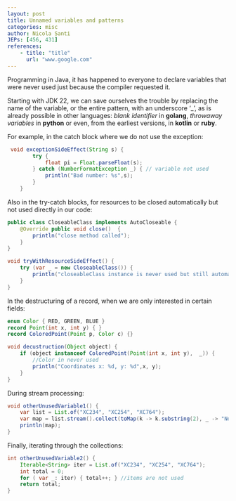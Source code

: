 ```yaml
---
layout: post
title: Unnamed variables and patterns
categories: misc
author: Nicola Santi
JEPs: [456, 431]
references:
    - title: "title"
      url: "www.google.com"   
---
```



Programming in Java, it has happened to everyone to declare variables that were never used just because the compiler requested it. 

Starting with JDK 22, we can save ourselves the trouble by replacing the name of the variable, or the entire pattern, with an underscore ‘_’, as is already possible in other languages: *blank identifier* in __golang__, *throwaway variables* in __python__ or even, from the earliest versions, in __kotlin__ or __ruby__.

For example, in the catch block where we do not use the exception:

```java
 void exceptionSideEffect(String s) {
        try {
            float pi = Float.parseFloat(s);
        } catch (NumberFormatException _) { // variable not used
            println("Bad number: %s",s);
        }
    }
```

Also in the try-catch blocks, for resources to be closed automatically but not used directly in our code:  

```java
public class CloseableClass implements AutoCloseable {
    @Override public void close()  {
        println("close method called");
    }
}

void tryWithResourceSideEffect() {
    try (var _ = new CloseableClass()) {
        println("closeableClass instance is never used but still automatically closed ");
    }
}
```

In the destructuring of a record, when we are only interested in certain fields:

```java
enum Color { RED, GREEN, BLUE }
record Point(int x, int y) { }
record ColoredPoint(Point p, Color c) {}

void decustruction(Object object) {
    if (object instanceof ColoredPoint(Point(int x, int y),  _)) {
        //Color in never used
        println("Coordinates x: %d, y: %d",x, y);
    }
}
```

During stream processing:

```java
void otherUnusedVariable1() {
    var list = List.of("XC234", "XC254", "XC764");
    var map = list.stream().collect(toMap(k -> k.substring(2), _ -> "Not Interested"));
    println(map);
}
```

Finally, iterating through the collections:

```java
int otherUnusedVariable2() {
    Iterable<String> iter = List.of("XC234", "XC254", "XC764");
    int total = 0;
    for ( var _: iter) { total++; } //items are not used
    return total;
}
```
